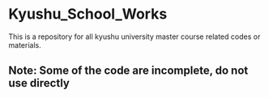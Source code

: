 # Kyushu_School_Works
This is a repository for all kyushu university master course related codes or  materials.

## Note: Some of the code are incomplete, do not use directly
